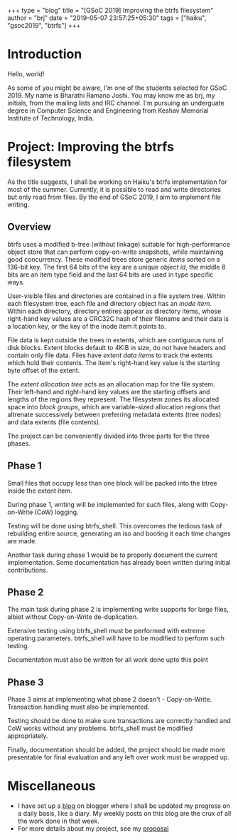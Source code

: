 +++
type = "blog"
title = "[GSoC 2019] Improving the btrfs filesystem"
author = "brj"
date = "2019-05-07 23:57:25+05:30"
tags = ["haiku", "gsoc2019", "btrfs"]
+++

# Introduction
Hello, world!

As some of you might be aware, I'm one of the students selected for
GSoC 2019. My name is Bharathi Ramana Joshi. You may know me as brj, my
initials, from the mailing lists and IRC channel. I'm pursuing an underguate
degree in Computer Science and Engineering from Keshav Memorial Institute of
Technology, India.

# Project: Improving the btrfs filesystem
As the title suggests, I shall be working on Haiku's btrfs implementation for
most of the summer. Currently, it is possible to read and write directories but
only read from files. By the end of GSoC 2019, I aim to implement file writing.

## Overview
btrfs uses a modified b-tree (without linkage) suitable for high-performance
object store that can perform copy-on-write snapshots, while maintaining good
concurrency. These modified trees store generic *items* sorted on a 136-bit key.
The first 64 bits of the key are a unique *object id*, the middle 8 bits are an
item type field and the last 64 bits are used in type specific ways.

User-visible files and directories are contained in a file system tree. Within
each filesystem tree, each file and directory object has an *inode item*. Within
each directory, directory entires appear as directory items, whose right-hand
key values are a CRC32C hash of their filename and their data is a location 
key, or the key of the inode item it points to.

File data is kept outside the trees in extents, which are contiguous runs of
disk blocks. Extent blocks default to 4KiB in size, do not have headers and
contain only file data. Files have *extent data items* to track the extents 
which hold their contents. The item's right-hand key value is the starting byte
offset of the extent.

The *extent allocation tree* acts as an allocation map for the file system. 
Their left-hand and right-hand key values are the starting offsets and lengths 
of the regions they represent. The filesystem zones its allocated space into 
*block groups*, which are variable-sized allocation regions that altrenate 
successively between preferring metadata extents (tree nodes) and data extents 
(file contents).

The project can be conveniently divided into three parts for the three phases.

## Phase 1
Small files that occupy less than one block will be packed into the btree 
inside the extent item.

During phase 1, writing will be implemented for such files, along with 
Copy-on-Write (CoW) logging.

Testing will be done using btrfs_shell. This overcomes the tedious task of 
rebuilding entire source, generating an iso and booting it each time changes 
are made.

Another task during phase 1 would be to properly document the current 
implementation. Some documentation has already been written during initial 
contributions.

## Phase 2
The main task during phase 2 is implementing write supports for large files, 
albiet without Copy-on-Write de-duplication.

Extensive testing using btrfs_shell must be performed with extreme operating 
parameters. btrfs_shell will have to be modified to perform such testing.

Documentation must also be written for all work done upto this point

## Phase 3
Phase 3 aims at implementing what phase 2 doesn't - Copy-on-Write. Transaction 
handling must also be implemented.

Testing should be done to make sure transactions are correctly handled and CoW 
works without any problems. btrfs_shell must be modified appropriately.

Finally, documentation should be added, the project should be made more 
presentable for final evaluation and any left over work must be wrapped up.

# Miscellaneous
* I have set up a [blog](https://gsocbrj.blogspot.com/) on blogger where I 
shall be updated my progress on a daily basis, like a diary. My weekly posts on
this blog are the crux of all the work done in that week.
* For more details about my project, see my [proposal](tiny.cc/yq6b6y)
